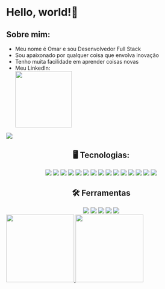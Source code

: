 <div><h1>Hello, world!🤞</h1></div>

<div>
<h2>Sobre mim:</h2>
<ul>
<li>Meu nome é Omar e sou Desenvolvedor Full Stack</li>
<li>Sou apaixonado por qualquer coisa que envolva inovação</li>
<li>Tenho muita facilidade em aprender coisas novas</li>
<li>Meu LinkedIn: </li>
<a href="https://www.linkedin.com/in/omarcolombari/" target="_blank"><img src="https://img.shields.io/badge/-LinkedIn-%230077B5?style=for-the-badge&logo=linkedin&logoColor=white" width=150/>
</a>
</ul>

</div>

![](https://komarev.com/ghpvc/?username=omarcolombari)

<div align=center>
    <h2>🖥️ Tecnologias:</h2>
    <img src="https://img.shields.io/badge/JavaScript-F7DF1E?style=for-the-badge&logo=javascript&logoColor=black" />
    <img src="https://img.shields.io/badge/TypeScript-007ACC?style=for-the-badge&logo=typescript&logoColor=white"/>
    <img src="https://img.shields.io/badge/HTML5-E34F26?style=for-the-badge&logo=html5&logoColor=white"/>
    <img src="https://img.shields.io/badge/CSS3-1572B6?style=for-the-badge&logo=css3&logoColor=white"/>
    <img src="https://img.shields.io/badge/Python-14354C?style=for-the-badge&logo=python&logoColor=white"/>
    <img src="https://img.shields.io/badge/Django-092E20?style=for-the-badge&logo=django&logoColor=white">
    <img src="https://img.shields.io/badge/Node.js-43853D?style=for-the-badge&logo=node.js&logoColor=white"/>
    <img src="https://img.shields.io/badge/Express.js-404D59?style=for-the-badge">
    <img src="https://img.shields.io/badge/-jwt-000000?logo=JSON Web Tokens&logoColor=white&style=for-the-badge" />
    <img src="https://img.shields.io/badge/PostgreSQL-316192?style=for-the-badge&logo=postgresql&logoColor=white"/>
    <img src="https://img.shields.io/badge/React-20232A?style=for-the-badge&logo=react&logoColor=61DAFB" />
    <img src="https://img.shields.io/badge/styled--components-DB7093?style=for-the-badge&logo=styled-components&logoColor=white" />
    <img src="https://img.shields.io/badge/Heroku-430098?style=for-the-badge&logo=heroku&logoColor=white" />
    <img src="https://img.shields.io/badge/-docker-2496ED?logo=docker&logoColor=white&style=for-the-badge" />
    <img src="https://img.shields.io/badge/-vercel-000000?logo=vercel&logoColor=white&style=for-the-badge" />
</div>
<div align="center">
  <h2> 🛠️ Ferramentas </h2>
	
  <img src="https://img.shields.io/badge/-vscode-007ACC?logo=Visual Studio Code&logoColor=white&style=for-the-badge" />
  <img src="https://img.shields.io/badge/-notion-000000?logo=notion&logoColor=white&style=for-the-badge" />
  <img src="https://img.shields.io/badge/-figma-F24E1E?logo=figma&logoColor=white&style=for-the-badge" />
  <img src="https://img.shields.io/badge/-insomnia-4000BF?logo=insomnia&logoColor=white&style=for-the-badge" />
  <img src="https://img.shields.io/badge/-trello-0052CC?logo=trello&logoColor=white&style=for-the-badge" />
</div>
<div>
<a href="https://github.com/omarcolombari">
<img height="180em" src="https://github-readme-stats.vercel.app/api/top-langs/?username=omarcolombari&layout=compact&langs_count=7&theme=dracula"/>
<img height="180em" src="https://github-readme-stats.vercel.app/api?username=omarcolombari&show_icons=true&theme=dracula&include_all_commits=true&count_private=true"/>
</div>
<!--
**omarcolombari/omarcolombari** is a ✨ _special_ ✨ repository because its `README.md` (this file) appears on your GitHub profile.

Here are some ideas to get you started:

- 🔭 I’m currently working on ...
- 🌱 I’m currently learning ...
- 👯 I’m looking to collaborate on ...
- 🤔 I’m looking for help with ...
- 💬 Ask me about ...
- 📫 How to reach me: ...
- 😄 Pronouns: ...
- ⚡ Fun fact: ...
  -->
